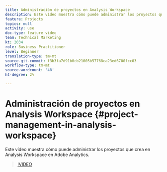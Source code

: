 ```yaml
---
title: Administración de proyectos en Analysis Workspace
description: Este vídeo muestra cómo puede administrar los proyectos que crea en Analysis Workspace en Adobe Analytics.
feature: Projects
topics: null
activity: use
doc-type: feature video
team: Technical Marketing
kt: 2034
role: Business Practitioner
level: Beginner
translation-type: tm+mt
source-git-commit: f3b3fa7d91b0cb21005b57768ca23ed6700fcc03
workflow-type: tm+mt
source-wordcount: '48'
ht-degree: 2%

---
```



# Administración de proyectos en Analysis Workspace {#project-management-in-analysis-workspace}

Este vídeo muestra cómo puede administrar los proyectos que crea en Analysis Workspace en Adobe Analytics.

>[!VIDEO](https://video.tv.adobe.com/v/24035/?quality=12)

